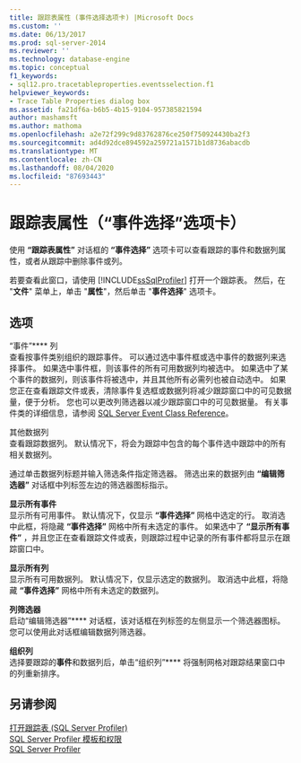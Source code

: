 ```yaml
---
title: 跟踪表属性 (事件选择选项卡) |Microsoft Docs
ms.custom: ''
ms.date: 06/13/2017
ms.prod: sql-server-2014
ms.reviewer: ''
ms.technology: database-engine
ms.topic: conceptual
f1_keywords:
- sql12.pro.tracetableproperties.eventsselection.f1
helpviewer_keywords:
- Trace Table Properties dialog box
ms.assetid: fa21df6a-b6b5-4b15-9104-957385821594
author: mashamsft
ms.author: mathoma
ms.openlocfilehash: a2e72f299c9d83762876ce250f750924430ba2f3
ms.sourcegitcommit: ad4d92dce894592a259721a1571b1d8736abacdb
ms.translationtype: MT
ms.contentlocale: zh-CN
ms.lasthandoff: 08/04/2020
ms.locfileid: "87693443"
---
```

# <a name="trace-table-properties-events-selection-tab"></a>跟踪表属性（“事件选择”选项卡）
  使用 **“跟踪表属性”** 对话框的 **“事件选择”** 选项卡可以查看跟踪的事件和数据列属性，或者从跟踪中删除事件或列。  
  
 若要查看此窗口，请使用 [!INCLUDE[ssSqlProfiler](../includes/sssqlprofiler-md.md)] 打开一个跟踪表。 然后，在 "**文件**" 菜单上，单击 "**属性**"，然后单击 "**事件选择**" 选项卡。  
  
## <a name="options"></a>选项  
 “事件”**** 列  
 查看按事件类别组织的跟踪事件。 可以通过选中事件框或选中事件的数据列来选择事件。 如果选中事件框，则该事件的所有可用数据列均被选中。 如果选中了某个事件的数据列，则该事件将被选中，并且其他所有必需列也被自动选中。 如果您正在查看跟踪文件或表，清除事件复选框或数据列将减少跟踪窗口中的可见数据量，便于分析。 您也可以更改列筛选器以减少跟踪窗口中的可见数据量。 有关事件类的详细信息，请参阅 [SQL Server Event Class Reference](../relational-databases/event-classes/sql-server-event-class-reference.md)。  
  
 其他数据列  
 查看跟踪数据列。 默认情况下，将会为跟踪中包含的每个事件选中跟踪中的所有相关数据列。  
  
 通过单击数据列标题并输入筛选条件指定筛选器。 筛选出来的数据列由 **“编辑筛选器”** 对话框中列标签左边的筛选器图标指示。  
  
 **显示所有事件**  
 显示所有可用事件。 默认情况下，仅显示 **“事件选择”** 网格中选定的行。 取消选中此框，将隐藏 **“事件选择”** 网格中所有未选定的事件。 如果选中了 **“显示所有事件”** ，并且您正在查看跟踪文件或表，则跟踪过程中记录的所有事件都将显示在跟踪窗口中。  
  
 **显示所有列**  
 显示所有可用数据列。 默认情况下，仅显示选定的数据列。 取消选中此框，将隐藏 **“事件选择”** 网格中所有未选定的数据列。  
  
 **列筛选器**  
 启动“编辑筛选器”**** 对话框，该对话框在列标签的左侧显示一个筛选器图标。 您可以使用此对话框编辑数据列筛选器。  
  
 **组织列**  
 选择要跟踪的**事件**和数据列后，单击“组织列”**** 将强制网格对跟踪结果窗口中的列重新排序。  
  
## <a name="see-also"></a>另请参阅  
 [打开跟踪表 &#40;SQL Server Profiler&#41;](../tools/sql-server-profiler/open-a-trace-table-sql-server-profiler.md)   
 [SQL Server Profiler 模板和权限](../tools/sql-server-profiler/sql-server-profiler-templates-and-permissions.md)   
 [SQL Server Profiler](../tools/sql-server-profiler/sql-server-profiler.md)  
  
  
